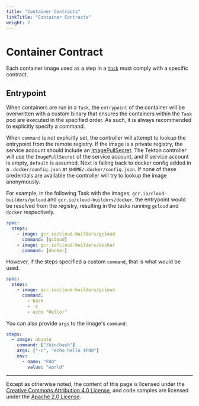 ```yaml
---
title: "Container Contracts"
linkTitle: "Container Contracts"
weight: 7
---
```


# Container Contract

Each container image used as a step in a [`Task`](tasks.md) must comply with a
specific contract.

## Entrypoint

When containers are run in a `Task`, the `entrypoint` of the container will be
overwritten with a custom binary that ensures the containers within the `Task`
pod are executed in the specified order. As such, it is always recommended to
explicitly specify a command.

When `command` is not explicitly set, the controller will attempt to lookup the
entrypoint from the remote registry. If the image is a private registry, the
service account should include an
[ImagePullSecret](https://kubernetes.io/docs/tasks/configure-pod-container/configure-service-account/#add-imagepullsecrets-to-a-service-account).
The Tekton controller will use the `ImagePullSecret` of the service account, and
if service account is empty, `default` is assumed. Next is falling back to
docker config added in a `.docker/config.json` at `$HOME/.docker/config.json`.
If none of these credentials are available the controller will try to lookup the
image anonymously.

For example, in the following Task with the images,
`gcr.io/cloud-builders/gcloud` and `gcr.io/cloud-builders/docker`, the
entrypoint would be resolved from the registry, resulting in the tasks running
`gcloud` and `docker` respectively.

```yaml
spec:
  steps:
    - image: gcr.io/cloud-builders/gcloud
      command: [gcloud]
    - image: gcr.io/cloud-builders/docker
      command: [docker]
```

However, if the steps specified a custom `command`, that is what would be used.

```yaml
spec:
  steps:
    - image: gcr.io/cloud-builders/gcloud
      command:
        - bash
        - -c
        - echo "Hello!"
```

You can also provide `args` to the image's `command`:

```yaml
steps:
  - image: ubuntu
    command: ["/bin/bash"]
    args: ["-c", "echo hello $FOO"]
    env:
      - name: "FOO"
        value: "world"
```

---

Except as otherwise noted, the content of this page is licensed under the
[Creative Commons Attribution 4.0 License](https://creativecommons.org/licenses/by/4.0/),
and code samples are licensed under the
[Apache 2.0 License](https://www.apache.org/licenses/LICENSE-2.0).
